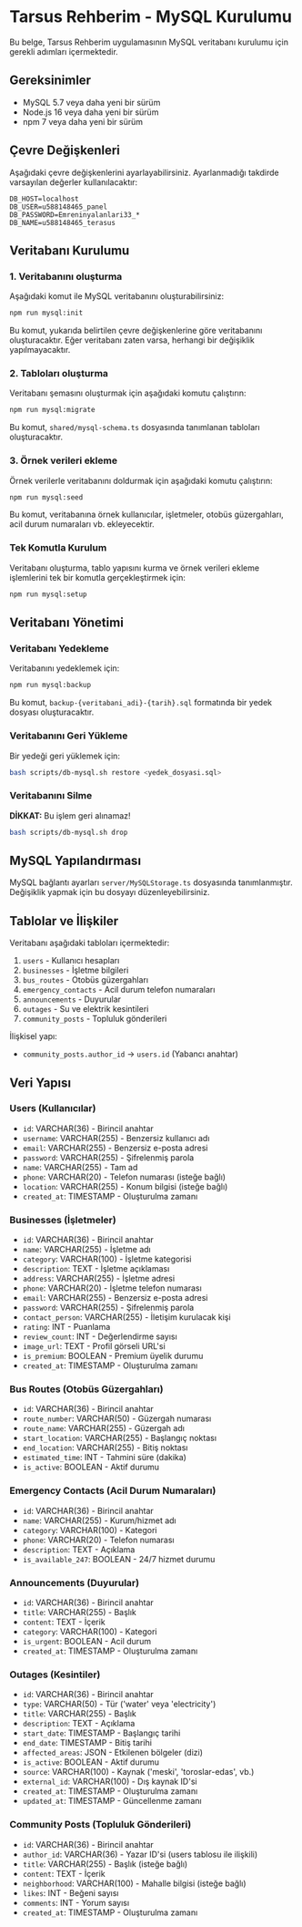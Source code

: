 # Tarsus Rehberim - MySQL Kurulumu

Bu belge, Tarsus Rehberim uygulamasının MySQL veritabanı kurulumu için gerekli adımları içermektedir.

## Gereksinimler

- MySQL 5.7 veya daha yeni bir sürüm
- Node.js 16 veya daha yeni bir sürüm
- npm 7 veya daha yeni bir sürüm

## Çevre Değişkenleri

Aşağıdaki çevre değişkenlerini ayarlayabilirsiniz. Ayarlanmadığı takdirde varsayılan değerler kullanılacaktır:

```
DB_HOST=localhost
DB_USER=u588148465_panel
DB_PASSWORD=Emreninyalanlari33_*
DB_NAME=u588148465_terasus
```

## Veritabanı Kurulumu

### 1. Veritabanını oluşturma

Aşağıdaki komut ile MySQL veritabanını oluşturabilirsiniz:

```bash
npm run mysql:init
```

Bu komut, yukarıda belirtilen çevre değişkenlerine göre veritabanını oluşturacaktır. Eğer veritabanı zaten varsa, herhangi bir değişiklik yapılmayacaktır.

### 2. Tabloları oluşturma

Veritabanı şemasını oluşturmak için aşağıdaki komutu çalıştırın:

```bash
npm run mysql:migrate
```

Bu komut, `shared/mysql-schema.ts` dosyasında tanımlanan tabloları oluşturacaktır.

### 3. Örnek verileri ekleme

Örnek verilerle veritabanını doldurmak için aşağıdaki komutu çalıştırın:

```bash
npm run mysql:seed
```

Bu komut, veritabanına örnek kullanıcılar, işletmeler, otobüs güzergahları, acil durum numaraları vb. ekleyecektir.

### Tek Komutla Kurulum

Veritabanı oluşturma, tablo yapısını kurma ve örnek verileri ekleme işlemlerini tek bir komutla gerçekleştirmek için:

```bash
npm run mysql:setup
```

## Veritabanı Yönetimi

### Veritabanı Yedekleme

Veritabanını yedeklemek için:

```bash
npm run mysql:backup
```

Bu komut, `backup-{veritabani_adi}-{tarih}.sql` formatında bir yedek dosyası oluşturacaktır.

### Veritabanını Geri Yükleme

Bir yedeği geri yüklemek için:

```bash
bash scripts/db-mysql.sh restore <yedek_dosyasi.sql>
```

### Veritabanını Silme

**DİKKAT:** Bu işlem geri alınamaz!

```bash
bash scripts/db-mysql.sh drop
```

## MySQL Yapılandırması

MySQL bağlantı ayarları `server/MySQLStorage.ts` dosyasında tanımlanmıştır. Değişiklik yapmak için bu dosyayı düzenleyebilirsiniz.

## Tablolar ve İlişkiler

Veritabanı aşağıdaki tabloları içermektedir:

1. `users` - Kullanıcı hesapları
2. `businesses` - İşletme bilgileri
3. `bus_routes` - Otobüs güzergahları
4. `emergency_contacts` - Acil durum telefon numaraları
5. `announcements` - Duyurular
6. `outages` - Su ve elektrik kesintileri
7. `community_posts` - Topluluk gönderileri

İlişkisel yapı:
- `community_posts.author_id` -> `users.id` (Yabancı anahtar)

## Veri Yapısı

### Users (Kullanıcılar)
- `id`: VARCHAR(36) - Birincil anahtar
- `username`: VARCHAR(255) - Benzersiz kullanıcı adı
- `email`: VARCHAR(255) - Benzersiz e-posta adresi
- `password`: VARCHAR(255) - Şifrelenmiş parola
- `name`: VARCHAR(255) - Tam ad
- `phone`: VARCHAR(20) - Telefon numarası (isteğe bağlı)
- `location`: VARCHAR(255) - Konum bilgisi (isteğe bağlı)
- `created_at`: TIMESTAMP - Oluşturulma zamanı

### Businesses (İşletmeler)
- `id`: VARCHAR(36) - Birincil anahtar
- `name`: VARCHAR(255) - İşletme adı
- `category`: VARCHAR(100) - İşletme kategorisi
- `description`: TEXT - İşletme açıklaması
- `address`: VARCHAR(255) - İşletme adresi
- `phone`: VARCHAR(20) - İşletme telefon numarası
- `email`: VARCHAR(255) - Benzersiz e-posta adresi
- `password`: VARCHAR(255) - Şifrelenmiş parola
- `contact_person`: VARCHAR(255) - İletişim kurulacak kişi
- `rating`: INT - Puanlama
- `review_count`: INT - Değerlendirme sayısı
- `image_url`: TEXT - Profil görseli URL'si
- `is_premium`: BOOLEAN - Premium üyelik durumu
- `created_at`: TIMESTAMP - Oluşturulma zamanı

### Bus Routes (Otobüs Güzergahları)
- `id`: VARCHAR(36) - Birincil anahtar
- `route_number`: VARCHAR(50) - Güzergah numarası
- `route_name`: VARCHAR(255) - Güzergah adı
- `start_location`: VARCHAR(255) - Başlangıç noktası
- `end_location`: VARCHAR(255) - Bitiş noktası
- `estimated_time`: INT - Tahmini süre (dakika)
- `is_active`: BOOLEAN - Aktif durumu

### Emergency Contacts (Acil Durum Numaraları)
- `id`: VARCHAR(36) - Birincil anahtar
- `name`: VARCHAR(255) - Kurum/hizmet adı
- `category`: VARCHAR(100) - Kategori
- `phone`: VARCHAR(20) - Telefon numarası
- `description`: TEXT - Açıklama
- `is_available_247`: BOOLEAN - 24/7 hizmet durumu

### Announcements (Duyurular)
- `id`: VARCHAR(36) - Birincil anahtar
- `title`: VARCHAR(255) - Başlık
- `content`: TEXT - İçerik
- `category`: VARCHAR(100) - Kategori
- `is_urgent`: BOOLEAN - Acil durum
- `created_at`: TIMESTAMP - Oluşturulma zamanı

### Outages (Kesintiler)
- `id`: VARCHAR(36) - Birincil anahtar
- `type`: VARCHAR(50) - Tür ('water' veya 'electricity')
- `title`: VARCHAR(255) - Başlık
- `description`: TEXT - Açıklama
- `start_date`: TIMESTAMP - Başlangıç tarihi
- `end_date`: TIMESTAMP - Bitiş tarihi
- `affected_areas`: JSON - Etkilenen bölgeler (dizi)
- `is_active`: BOOLEAN - Aktif durumu
- `source`: VARCHAR(100) - Kaynak ('meski', 'toroslar-edas', vb.)
- `external_id`: VARCHAR(100) - Dış kaynak ID'si
- `created_at`: TIMESTAMP - Oluşturulma zamanı
- `updated_at`: TIMESTAMP - Güncellenme zamanı

### Community Posts (Topluluk Gönderileri)
- `id`: VARCHAR(36) - Birincil anahtar
- `author_id`: VARCHAR(36) - Yazar ID'si (users tablosu ile ilişkili)
- `title`: VARCHAR(255) - Başlık (isteğe bağlı)
- `content`: TEXT - İçerik
- `neighborhood`: VARCHAR(100) - Mahalle bilgisi (isteğe bağlı)
- `likes`: INT - Beğeni sayısı
- `comments`: INT - Yorum sayısı
- `created_at`: TIMESTAMP - Oluşturulma zamanı
